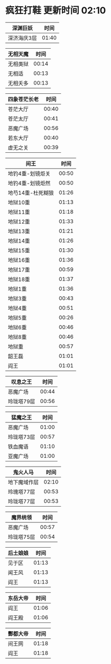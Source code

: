 # 疯狂打鞋 更新时间 02:10

| 深渊巨妖   | 时间    |
|--------|-------|
| 深济海庆3层 | 01:40 |

| 无相天魔   | 时间    |
|--------|-------|
| 无相类狱 | 00:14 |
| 无相适 | 00:13 |
| 无相夭多 | 00:13 |

| 四象苍茫长老   | 时间    |
|--------|-------|
| 苍茫大厅 | 00:40 |
| 苍茫太厅 | 00:41 |
| 恶魔广场 | 00:56 |
| 若东大厅 | 00:40 |
| 虚无之关 | 00:39 |

| 间王   | 时间    |
|--------|-------|
| 地钓4重-划镜炬关 | 00:50 |
| 地钓4重-划镜炬然 | 00:50 |
| 地芍14重-杜死糊狼 | 01:26 |
| 地狱10重 | 01:13 |
| 地狱11重 | 01:18 |
| 地狱12重 | 01:33 |
| 地狱13重 | 01:21 |
| 地狱14重 | 01:26 |
| 地狱15重 | 01:30 |
| 地狱16重 | 01:36 |
| 地狱17重 | 00:59 |
| 地狱18重 | 01:37 |
| 地狱1重 | 01:36 |
| 地狱3重 | 00:43 |
| 地狱4重 | 00:51 |
| 地狱5重 | 00:26 |
| 地狱6重 | 00:46 |
| 地狱8重 | 00:46 |
| 地狱重 | 00:57 |
| 韶王磊 | 01:01 |
| 阎王 | 01:01 |

| 叹息之王   | 时间    |
|--------|-------|
| 恶魔广场 | 00:44 |
| 玲珑塔79层 | 00:56 |

| 猛魔之王   | 时间    |
|--------|-------|
| 恶魔广场 | 01:00 |
| 玲珑塔73层 | 00:57 |
| 铁血魔语 | 01:10 |
| 亚魔广场 | 01:00 |

| 鬼火人马   | 时间    |
|--------|-------|
| 地下魔域作层 | 02:10 |
| 玲瑰塔77层 | 00:53 |
| 玲珑塔77层 | 00:53 |

| 魔界统领   | 时间    |
|--------|-------|
| 恶魔广场 | 00:57 |
| 玲珑塔75层 | 00:54 |

| 后土娘娘   | 时间    |
|--------|-------|
| 见于区 | 01:13 |
| 闻王风 | 01:13 |
| 阎王 | 01:13 |

| 东岳大帝   | 时间    |
|--------|-------|
| 阎王 | 01:06 |
| 阎王殿 | 01:06 |

| 酆都大帝   | 时间    |
|--------|-------|
| 间王网 | 01:18 |
| 阎王 | 01:18 |